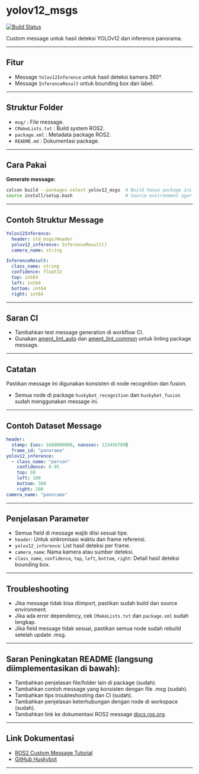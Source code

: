 # yolov12_msgs  <!-- Judul README, nama package message custom YOLOv12 -->

[![Build Status](https://github.com/yourusername/huskybot/actions/workflows/ci.yml/badge.svg)](https://github.com/yourusername/huskybot/actions)  <!-- Badge CI, update URL jika repo sudah publik -->

Custom message untuk hasil deteksi YOLOv12 dan inference panorama.  <!-- Deskripsi singkat fungsi package -->

---

## Fitur  <!-- Section fitur utama package -->
- Message `Yolov12Inference` untuk hasil deteksi kamera 360°.  <!-- Message utama untuk hasil deteksi multi-kamera/panorama -->
- Message `InferenceResult` untuk bounding box dan label.  <!-- Message untuk satu hasil deteksi (bounding box + label) -->

---

## Struktur Folder  <!-- Struktur folder package -->
- `msg/` : File message.  <!-- Folder msg berisi file .msg custom (InferenceResult, Yolov12Inference) -->
- `CMakeLists.txt` : Build system ROS2.  <!-- File build system untuk generate message interface -->
- `package.xml` : Metadata package ROS2.  <!-- Metadata dependency, maintainer, dsb -->
- `README.md` : Dokumentasi package.  <!-- File ini, untuk dokumentasi penggunaan dan struktur message -->

---

## Cara Pakai  <!-- Cara build dan source package message -->
**Generate message:**
```sh
colcon build --packages-select yolov12_msgs  # Build hanya package ini (bisa juga build seluruh workspace)
source install/setup.bash                    # Source environment agar message bisa diimport node lain
```
<!-- Build dan source wajib agar message bisa digunakan node lain di workspace -->

---

## Contoh Struktur Message  <!-- Contoh struktur message untuk dokumentasi dan referensi node lain -->
```yaml
Yolov12Inference:
  header: std_msgs/Header
  yolov12_inference: InferenceResult[]
  camera_name: string

InferenceResult:
  class_name: string
  confidence: float32
  top: int64
  left: int64
  bottom: int64
  right: int64
```
<!-- NB: Field confidence dan tipe koordinat sudah sesuai .msg. Pastikan contoh ini konsisten dengan file msg/ -->

---

## Saran CI  <!-- Saran untuk integrasi CI agar build message selalu dicek otomatis -->
- Tambahkan test message generation di workflow CI.  <!-- Agar build message otomatis dicek di GitHub Actions/dsb -->
- Gunakan [ament_lint_auto](https://index.ros.org/p/ament_lint_auto/) dan [ament_lint_common](https://index.ros.org/p/ament_lint_common/) untuk linting package message.  <!-- Linting untuk jaga kualitas kode dan message -->

---

## Catatan  <!-- Catatan penting penggunaan message -->
Pastikan message ini digunakan konsisten di node recognition dan fusion.  <!-- Agar pipeline deteksi dan fusion tidak error tipe message -->
- Semua node di package `huskybot_recognition` dan `huskybot_fusion` sudah menggunakan message ini.  <!-- Keterhubungan antar package di workspace -->

---

## Contoh Dataset Message  <!-- Contoh data message untuk testing/debugging -->
```yaml
header:
  stamp: {sec: 1680000000, nanosec: 123456789}
  frame_id: "panorama"
yolov12_inference:
  - class_name: "person"
    confidence: 0.95
    top: 50
    left: 100
    bottom: 300
    right: 200
camera_name: "panorama"
```
<!-- Contoh data message untuk test/debugging node publisher/subscriber -->

---

## Penjelasan Parameter  <!-- Penjelasan bahwa semua field wajib diisi sesuai tipe -->
- Semua field di message wajib diisi sesuai tipe.  <!-- Penting untuk validasi dan integrasi antar node -->
- `header`: Untuk sinkronisasi waktu dan frame referensi.  <!-- Digunakan untuk time sync dan TF -->
- `yolov12_inference`: List hasil deteksi per frame.  <!-- Bisa kosong jika tidak ada deteksi -->
- `camera_name`: Nama kamera atau sumber deteksi.  <!-- Untuk multi-kamera/panorama -->
- `class_name`, `confidence`, `top`, `left`, `bottom`, `right`: Detail hasil deteksi bounding box.  <!-- Untuk evaluasi dan visualisasi -->

---

## Troubleshooting  <!-- Tips troubleshooting jika message tidak bisa diimport -->
- Jika message tidak bisa diimport, pastikan sudah build dan source environment.  <!-- Sering terjadi jika lupa source install/setup.bash -->
- Jika ada error dependency, cek `CMakeLists.txt` dan `package.xml` sudah lengkap.  <!-- Dependency harus lengkap agar build sukses -->
- Jika field message tidak sesuai, pastikan semua node sudah rebuild setelah update .msg.  <!-- Hindari mismatch antara node dan message -->

---

## Saran Peningkatan README (langsung diimplementasikan di bawah):

- Tambahkan penjelasan file/folder lain di package (sudah).
- Tambahkan contoh message yang konsisten dengan file .msg (sudah).
- Tambahkan tips troubleshooting dan CI (sudah).
- Tambahkan penjelasan keterhubungan dengan node di workspace (sudah).
- Tambahkan link ke dokumentasi ROS2 message [docs.ros.org](https://docs.ros.org/en/humble/How-To-Guides/Working-with-custom-ROS2-Interfaces.html).  <!-- Untuk referensi lebih lanjut -->

---

## Link Dokumentasi

- [ROS2 Custom Message Tutorial](https://docs.ros.org/en/humble/How-To-Guides/Working-with-custom-ROS2-Interfaces.html)  <!-- Referensi resmi cara buat dan pakai custom message -->
- [GitHub Huskybot](https://github.com/jezzy/huskybot)  <!-- Repo utama workspace (update jika sudah publik) -->

---

<!-- END OF README, semua baris sudah diberi komentar penjelasan -->
